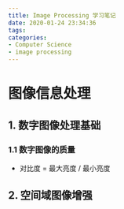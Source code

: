 ```yaml
---
title: Image Processing 学习笔记
date: 2020-01-24 23:34:36
tags:
categories: 
- Computer Science
- image processing
---
```


# 图像信息处理

##  1. 数字图像处理基础

### 1.1 数字图像的质量

- 对比度 = 最大亮度 / 最小亮度



## 2. 空间域图像增强

 